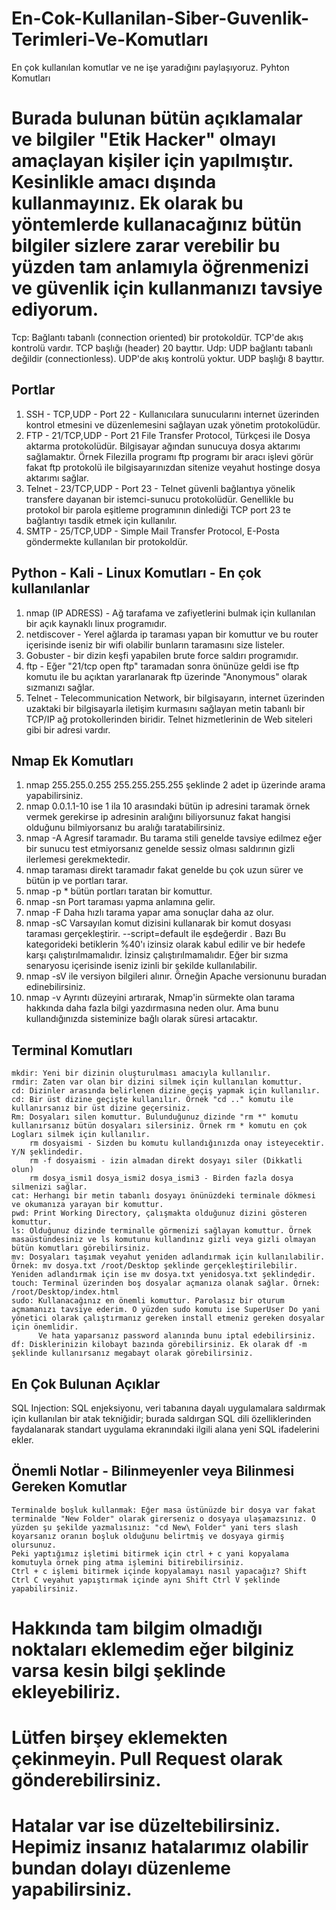 # En-Cok-Kullanilan-Siber-Guvenlik-Terimleri-Ve-Komutları
En çok kullanılan komutlar ve ne işe yaradığını paylaşıyoruz. Pyhton Komutları

# Burada bulunan bütün açıklamalar ve bilgiler "Etik Hacker" olmayı amaçlayan kişiler için yapılmıştır. Kesinlikle amacı dışında kullanmayınız. Ek olarak bu yöntemlerde kullanacağınız bütün bilgiler sizlere zarar verebilir bu yüzden tam anlamıyla öğrenmenizi ve güvenlik için kullanmanızı tavsiye ediyorum.


Tcp: Bağlantı tabanlı (connection oriented) bir protokoldür. TCP'de akış kontrolü vardır. TCP başlığı (header) 20 bayttır.
Udp: UDP bağlantı tabanlı değildir (connectionless). UDP'de akış kontrolü yoktur. UDP başlığı 8 bayttır.

## Portlar
1. SSH - TCP,UDP - Port 22 - Kullanıcılara sunucularını internet üzerinden kontrol etmesini ve düzenlemesini sağlayan uzak yönetim protokolüdür.
2. FTP - 21/TCP,UDP - Port 21
   File Transfer Protocol, Türkçesi ile Dosya aktarma protokolüdür. Bilgisayar ağından sunucuya dosya aktarımı sağlamaktır. Örnek Filezilla programı ftp programı bir aracı işlevi görür fakat ftp protokolü ile bilgisayarınızdan sitenize veyahut hostinge dosya aktarımı sağlar.
3. Telnet - 23/TCP,UDP - Port 23 - Telnet güvenli bağlantıya yönelik transfere dayanan bir istemci-sunucu protokolüdür. Genellikle bu protokol bir parola eşitleme programının dinlediği TCP port 23 te bağlantıyı tasdik etmek için kullanılır.
4. SMTP - 25/TCP,UDP - Simple Mail Transfer Protocol, E-Posta göndermekte kullanılan bir protokoldür.
   


## Python - Kali - Linux Komutları - En çok kullanılanlar
1. nmap (IP ADRESS) - Ağ tarafama ve zafiyetlerini bulmak için kullanılan bir açık kaynaklı linux programıdır.
2. netdiscover - Yerel ağlarda ip taraması yapan bir komuttur ve bu router içerisinde iseniz bir wifi olabilir bunların taramasını size listeler.
3. Gobuster - bir dizin keşfi yapabilen brute force saldırı programıdır.
4. ftp - Eğer "21/tcp open ftp" taramadan sonra önünüze geldi ise ftp komutu ile bu açıktan yararlanarak ftp üzerinde "Anonymous" olarak sızmanızı sağlar.
5. Telnet - Telecommunication Network, bir bilgisayarın, internet üzerinden uzaktaki bir bilgisayarla iletişim kurmasını sağlayan metin tabanlı bir TCP/IP ağ protokollerinden biridir. Telnet hizmetlerinin de Web siteleri gibi  bir adresi vardır.



## Nmap Ek Komutları
1. nmap 255.255.0.255 255.255.255.255 şeklinde 2 adet ip üzerinde arama yapabilirsiniz.
2. nmap 0.0.1.1-10 ise 1 ila 10 arasındaki bütün ip adresini taramak örnek vermek gerekirse ip adresinin aralığını biliyorsunuz fakat hangisi olduğunu bilmiyorsanız bu aralığı taratabilirsiniz.
3. nmap -A Agresif taramadır. Bu tarama stili genelde tavsiye edilmez eğer bir sunucu test etmiyorsanız genelde sessiz olması saldırının gizli ilerlemesi gerekmektedir.
4. nmap taraması direkt taramadır fakat genelde bu çok uzun sürer ve bütün ip ve portları tarar.
5. nmap -p * bütün portları taratan bir komuttur.
6. nmap -sn Port taraması yapma anlamına gelir.
7. nmap -F Daha hızlı tarama yapar ama sonuçlar daha az olur.
8. nmap -sC Varsayılan komut dizisini kullanarak bir komut dosyası taraması gerçekleştirir. --script=default ile eşdeğerdir . Bazı
    Bu kategorideki betiklerin %40'ı izinsiz olarak kabul edilir ve bir hedefe karşı çalıştırılmamalıdır. İzinsiz çalıştırılmamalıdır. Eğer bir sızma senaryosu içerisinde iseniz izinli bir şekilde kullanılabilir.
9. nmap -sV ile versiyon bilgileri alınır. Örneğin Apache versionunu buradan edinebilirsiniz.
10. nmap -v Ayrıntı düzeyini artırarak, Nmap'in sürmekte olan tarama hakkında daha fazla bilgi yazdırmasına neden olur. Ama bunu kullandığınızda sisteminize bağlı olarak süresi artacaktır.


## Terminal Komutları
    mkdir: Yeni bir dizinin oluşturulması amacıyla kullanılır. 
    rmdir: Zaten var olan bir dizini silmek için kullanılan komuttur.
    cd: Dizinler arasında belirlenen dizine geçiş yapmak için kullanılır.
    cd: Bir üst dizine geçişte kullanılır. Örnek "cd .." komutu ile kullanırsanız bir üst dizine geçersiniz.
    Rm: Dosyaları silen komuttur. Bulunduğunuz dizinde "rm *" komutu kullanırsanız bütün dosyaları silersiniz. Örnek rm * komutu en çok Logları silmek için kullanılır.
        rm dosyaismi - Sizden bu komutu kullandığınızda onay isteyecektir. Y/N şeklindedir.
        rm -f dosyaismi - izin almadan direkt dosyayı siler (Dikkatli olun)
        rm dosya_ismi1 dosya_ismi2 dosya_ismi3 - Birden fazla dosya silmenizi sağlar.
    cat: Herhangi bir metin tabanlı dosyayı önünüzdeki terminale dökmesi ve okumanıza yarayan bir komuttur.
    pwd: Print Working Directory, çalışmakta olduğunuz dizini gösteren komuttur.
    ls: Olduğunuz dizinde terminalle görmenizi sağlayan komuttur. Örnek masaüstündesiniz ve ls komutunu kullandınız gizli veya gizli olmayan bütün komutları görebilirsiniz.
    mv: Dosyaları taşımak veyahut yeniden adlandırmak için kullanılabilir. Örnek: mv dosya.txt /root/Desktop şeklinde gerçekleştirilebilir. Yeniden adlandırmak için ise mv dosya.txt yenidosya.txt şeklindedir.
    touch: Terminal üzerinden boş dosyalar açmanıza olanak sağlar. Örnek: /root/Desktop/index.html
    sudo: Kullanacağınız en önemli komuttur. Parolasız bir oturum açmamanızı tavsiye ederim. O yüzden sudo komutu ise SuperUser Do yani yönetici olarak çalıştırmanız gereken install etmeniz gereken dosyalar için önemlidir.
          Ve hata yaparsanız password alanında bunu iptal edebilirsiniz.
    df: Disklerinizin kilobayt bazında görebilirsiniz. Ek olarak df -m şeklinde kullanırsanız megabayt olarak görebilirsiniz.


## En Çok Bulunan Açıklar
SQL Injection: SQL enjeksiyonu, veri tabanına dayalı uygulamalara saldırmak için kullanılan bir atak tekniğidir; burada saldırgan SQL dili özelliklerinden faydalanarak standart uygulama ekranındaki ilgili alana yeni SQL ifadelerini ekler.


  ## Önemli Notlar - Bilinmeyenler veya Bilinmesi Gereken Komutlar
    Terminalde boşluk kullanmak: Eğer masa üstünüzde bir dosya var fakat terminalde "New Folder" olarak girerseniz o dosyaya ulaşamazsınız. O yüzden şu şekilde yazmalısınız: "cd New\ Folder" yani ters slash koyarsanız oranın boşluk olduğunu belirtmiş ve dosyaya girmiş olursunuz.
    Peki yaptığımız işletimi bitirmek için ctrl + c yani kopyalama komutuyla örnek ping atma işlemini bitirebilirsiniz.
    Ctrl + c işlemi bitirmek içinde kopyalamayı nasıl yapacağız? Shift Ctrl C veyahut yapıştırmak içinde aynı Shift Ctrl V şeklinde yapabilirsiniz.



# Hakkında tam bilgim olmadığı noktaları eklemedim eğer bilginiz varsa kesin bilgi şeklinde ekleyebiliriz.
# Lütfen birşey eklemekten çekinmeyin. Pull Request olarak gönderebilirsiniz.
# Hatalar var ise düzeltebilirsiniz. Hepimiz insanız hatalarımız olabilir bundan dolayı düzenleme yapabilirsiniz.
